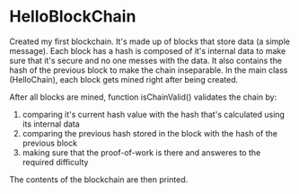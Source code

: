 # HelloBlockChain
Created my first blockchain. It's made up of blocks that store data (a simple message). Each block
has a hash is composed of it's internal data to make sure that it's secure and no one messes with the data. It also contains the hash of the previous block to make the chain inseparable.
In the main class (HelloChain), each block gets mined right after being created.

After all blocks are mined, function isChainValid() validates the chain by:
1. comparing it's current hash value with the hash that's calculated using its internal data
2. comparing the previous hash stored in the block with the hash of the previous block
3. making sure that the proof-of-work is there and answeres to the required difficulty

The contents of the blockchain are then printed.

